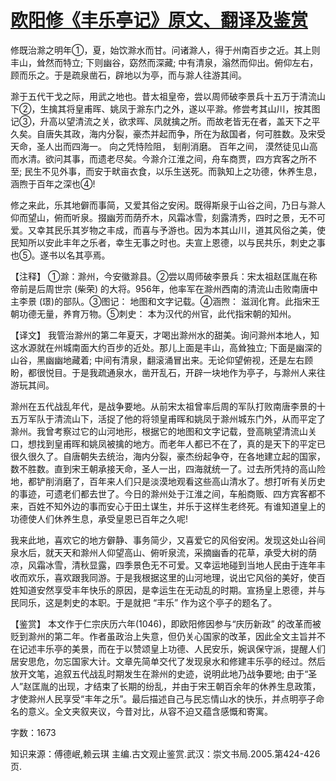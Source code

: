 # [欧阳修《丰乐亭记》原文、翻译及鉴赏](https://www.vrrw.net/wx/14138.html)

修既治滁之明年①，夏，始饮滁水而甘。问诸滁人，得于州南百步之近。其上则丰山，耸然而特立; 下则幽谷，窈然而深藏; 中有清泉，滃然而仰出。俯仰左右，顾而乐之。于是疏泉凿石，辟地以为亭，而与滁人往游其间。

滁于五代干戈之际，用武之地也。昔太祖皇帝，尝以周师破李景兵十五万于清流山下②，生擒其将皇甫晖、姚凤于滁东门之外，遂以平滁。修尝考其山川，按其图记③，升高以望清流之关，欲求晖、凤就擒之所。而故老皆无在者，盖天下之平久矣。自唐失其政，海内分裂，豪杰并起而争，所在为敌国者，何可胜数。及宋受天命，圣人出而四海一。 向之凭恃险阻， 刬削消磨。 百年之间， 漠然徒见山高而水清。欲问其事，而遗老尽矣。今滁介江淮之间，舟车商贾，四方宾客之所不至; 民生不见外事，而安于畎亩衣食，以乐生送死。而孰知上之功德，休养生息，涵煦于百年之深也④!

修之来此，乐其地僻而事简，又爱其俗之安闲。既得斯泉于山谷之间，乃日与滁人仰而望山，俯而听泉。掇幽芳而荫乔木，风霜冰雪，刻露清秀，四时之景，无不可爱。又幸其民乐其岁物之丰成，而喜与予游也。因为本其山川，道其风俗之美，使民知所以安此丰年之乐者，幸生无事之时也。夫宣上恩德，以与民共乐，刺史之事也⑤。遂书以名其亭焉。



【注释】 ①滁：滁州，今安徽滁县。②尝以周师破李景兵：宋太祖赵匡胤在称帝前是后周世宗 (柴荣) 的大将。956年，他率军在滁州西南的清流山击败南唐中主李景 (璟)的部队。③图记： 地图和文字记载。④涵煦： 滋润化育。此指宋王朝功德无量，养育万物。⑤刺史： 本为汉代的州官，此代指宋朝的知州。

【译文】 我管治滁州的第二年夏天，才喝出滁州水的甜美。询问滁州本地人，知这水源就在州城南面大约百步的近处。那儿上面是丰山，高耸独立; 下面是幽深的山谷，黑幽幽地藏着; 中间有清泉，翻滚涌冒出来。无论仰望俯视，还是左右顾盼，都很悦目。于是我疏通泉水，凿开乱石，开辟一块地作为亭子，与滁州人来往游玩其间。

滁州在五代战乱年代，是战争要地。从前宋太祖曾率后周的军队打败南唐李景的十五万军队于清流山下，活捉了他的将领皇甫晖和姚凤于滁州城东门外，从而平定了滁州。我曾考察过它的山河地形，根据它的地图和文字记载，登高眺望清流山关口，想找到皇甫晖和姚凤被擒的地方。而老年人都已不在了，真的是天下的平定已很久很久了。自唐朝失去统治，海内分裂，豪杰纷起争夺，在各地建立起的国家，数不胜数。直到宋王朝承接天命，圣人一出，四海就统一了。过去所凭持的高山险地，都铲削消磨了，百年来人们只是淡漠地观看这些高山清水了。想打听有关历史的事迹，可遗老们都去世了。今日的滁州处于江淮之间，车船商贩、四方宾客都不来，百姓不知外边的事而安心于田土谋生，并乐于这样生老终死。有谁知道皇上的功德使人们休养生息，承受皇恩已百年之久呢!

我来此地，喜欢它的地方僻静、事务简少，又喜爱它的风俗安闲。发现这处山谷间泉水后，就天天和滁州人仰望高山、俯听泉流，采摘幽香的花草，承受大树的荫凉，风霜冰雪，清秋显露，四季景色无不可爱。又幸运地碰到当地人民由于连年丰收而欢乐，喜欢跟我同游。于是我根据这里的山河地理，说出它风俗的美好，使百姓知道安然享受丰年快乐的原因，是幸运生在无动乱的时期。宣扬皇上恩德，并与民同乐，这是刺史的本职。于是就把 “丰乐” 作为这个亭子的题名了。

【鉴赏】 本文作于仁宗庆历六年(1046)，即欧阳修因参与“庆历新政” 的改革而被贬到滁州的第二年。作者虽政治上失意，但仍关心国家的改革，因此全文主旨并不在记述丰乐亭的美景，而在于以赞颂皇上功德、人民安乐，婉讽保守派，提醒人们居安思危，勿忘国家大计。文章先简单交代了发现泉水和修建丰乐亭的经过。然后放开文笔，追叙五代战乱时期发生在滁州的史迹，说明此地乃战争要地; 由于“圣人”赵匡胤的出现，才结束了长期的纷乱，并由于宋王朝百余年的休养生息政策，才使滁州人民享受“丰年之乐”。最后描述自己与民忘情山水的快乐，并点明亭子命名的意义。全文夹叙夹议，今昔对比，从容不迫又蕴含感慨和寄寓。

字数：1673

知识来源：傅德岷,赖云琪 主编.古文观止鉴赏.武汉：崇文书局.2005.第424-426页.

